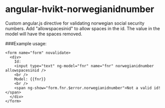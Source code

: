 # angular-hvikt-norwegianidnumber
Custom angular.js directive for validating norwegian social security numbers.
Add "allowspacesinid" to allow spaces in the id. The value in the model will have the spaces removed.

###Example usage:
```
<form name="form" novalidate>
  <div>
	Id:
	<input type="text" ng-model="fnr" name="fnr" norwegianidnumber allowspacesinid />
	<br />
	Model: {{fnr}}
	<br />
    <span ng-show="form.fnr.$error.norwegianidnumber">Not a valid id!</span>
  </div>  
</form>
```